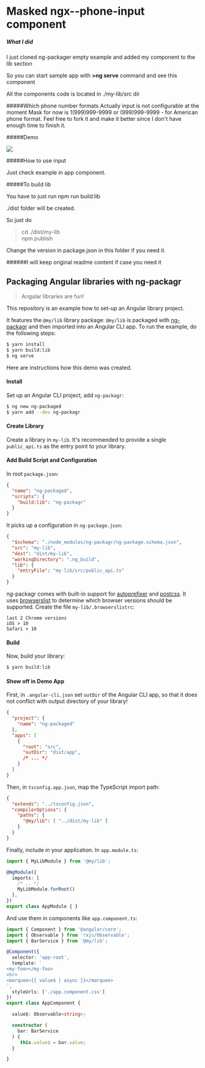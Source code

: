 # Masked ngx--phone-input component

##### What I did

I just cloned ng-packager empty example and added my component to the lib section

So you can start sample app with **>ng serve** command and see this component

All the components code is located in ./my-lib/src dir

#####Which phone number formats
Actually input is not configurable at the moment
Mask for now is 1(999)999-9999 or (999)999-9999 - for American phone format.
Feel free to fork it and make it better since I don't have enough time to finish it.

#####Demo

<a href="#"><img src="https://gph.is/2qdgBDx"></a>

#####How to use input

Just check example in app component.

#####To build lib
 
You have to just run npm run build:lib

./dist folder will be created.

So just do
>cd ./dist/my-lib \
 npm publish

Change the version in  package.json in this folder if you need it.


######I will keep original readme content if case you need it
## Packaging Angular libraries with ng-packagr

> Angular libraries are fun!

This repository is an example how to set-up an Angular library project.

It features the `@my/lib` library package: `@my/lib` is packaged with [ng-packagr](https://github.com/dherges/ng-packagr) and then imported into an Angular CLI app.
To run the example, do the following steps:

```bash
$ yarn install
$ yarn build:lib
$ ng serve
```

Here are instructions how this demo was created.


#### Install

Set up an Angular CLI project, add `ng-packagr`:

```bash
$ ng new ng-packaged
$ yarn add --dev ng-packagr
```


#### Create Library

Create a library in `my-lib`.
It's recommended to provide a single `public_api.ts` as the entry point to your library.


#### Add Build Script and Configuration

In root `package.json`:

```json
{
  "name": "ng-packaged",
  "scripts": {
    "build:lib": "ng-packagr"
  }
}
```

It picks up a configuration in `ng-package.json`:

```json
{
  "$schema": "./node_modules/ng-packagr/ng-package.schema.json",
  "src": "my-lib",
  "dest": "dist/my-lib",
  "workingDirectory": ".ng_build",
  "lib": {
    "entryFile": "my-lib/src/public_api.ts"
  }
}
```

ng-packagr comes with built-in support for [autoprefixer](https://github.com/postcss/autoprefixer) and [postcss](https://github.com/postcss/postcss).
It uses [browserslist](https://github.com/ai/browserslist) to determine which browser versions should be supported.
Create the file `my-lib/.browserslistrc`:

```
last 2 Chrome versions
iOS > 10
Safari > 10
```


#### Build

Now, build your library:

```bash
$ yarn build:lib
```


#### Show off in Demo App

First, in `.angular-cli.json` set `outDir` of the Angular CLI app, so that it does not conflict with output directory of your library!

```json
{
  "project": {
    "name": "ng-packaged"
  },
  "apps": [
    {
      "root": "src",
      "outDir": "dist/app",
      /* ... */
    }
  ]
}
```


Then, in `tsconfig.app.json`, map the TypeScript import path:

```json
{
  "extends": "../tsconfig.json",
  "compilerOptions": {
    "paths": {
      "@my/lib": [ "../dist/my-lib" ]
    }
  }
}
```

Finally, include in your application.
In `app.module.ts`:

```ts
import { MyLibModule } from '@my/lib';

@NgModule({
  imports: [
    /* .. */
    MyLibModule.forRoot()
  ],
})
export class AppModule { }
```

And use them in components like `app.component.ts`:

```ts
import { Component } from '@angular/core';
import { Observable } from 'rxjs/Observable';
import { BarService } from '@my/lib';

@Component({
  selector: 'app-root',
  template: `
<my-foo></my-foo>
<hr>
<marquee>{{ value$ | async }}</marquee>
`,
  styleUrls: ['./app.component.css']
})
export class AppComponent {

  value$: Observable<string>;

  constructor (
    bar: BarService
  ) {
     this.value$ = bar.value;
  }

}
```

